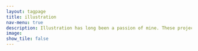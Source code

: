 ```yaml
---
layout: tagpage
title: illustration
nav-menu: true
description: Illustration has long been a passion of mine. These projects provide a refreshing new way of drawing, often whimsical and playful, experimenting boldly with colour and the process of mark-making.
image:
show_tile: false
---
```

